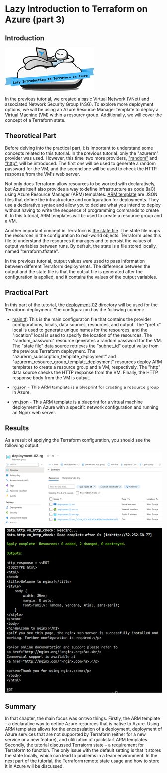 # Lazy Introduction to Terraform on Azure (part 3)

## Introduction

![](/images/terraform/lazy_intro_logo.png)

In the previous tutorial, we created a basic Virtual Network (VNet) and associated Network Security Group (NSG). To explore more deployment options, we will be using an Azure Resource Manager template to deploy a Virtual Machine (VM) within a resource group. Additionally, we will cover the concept of a Terraform state.

## Theoretical Part

Before delving into the practical part, it is important to understand some concepts related to this tutorial. In the previous tutorial, only the "azurerm" provider was used. However, this time, two more providers, ["random"](https://registry.terraform.io/providers/hashicorp/random/latest/docs) and ["http"](https://registry.terraform.io/providers/hashicorp/http/latest/docs/data-sources/http), will be introduced. The first one will be used to generate a random password for the VM, and the second one will be used to check the HTTP response from the VM's web server.

Not only does Terraform allow resources to be worked with declaratively, but Azure itself also provides a way to define infrastructure as code (IaC) using Azure Resource Manager (ARM) templates. [ARM template](https://learn.microsoft.com/en-us/azure/azure-resource-manager/templates/overview) are JSON files that define the infrastructure and configuration for deployments. They use a declarative syntax and allow you to declare what you intend to deploy without having to write the sequence of programming commands to create it. In this tutorial, ARM templates will be used to create a resource group and a VM.

Another important concept in Terraform is [the state file](https://www.terraform.io/docs/language/state/index.html). The state file maps the resources in the configuration to real-world objects. Terraform uses this file to understand the resources it manages and to persist the values of output variables between runs. By default, the state is a file stored locally, named "terraform.tfstate".

In the previous tutorial, output values were used to pass information between different Terraform deployments. The difference between the output and the state file is that the output file is generated after the configuration is applied, and it contains the values of the output variables.

## Practical Part

In this part of the tutorial, the [deployment-02](https://github.com/groovy-sky/lazy-intro-az-terraform/tree/main/deployment-02) directory will be used for the Terraform deployment. The configuration has the following content:

* [main.tf](https://github.com/groovy-sky/lazy-intro-az-terraform/blob/main/deployment-02/main.tf): This is the main configuration file that contains the provider configurations, locals, data sources, resources, and output. The "prefix" local is used to generate unique names for the resources, and the "location" local is used to specify the location of the resources. The "random_password" resource generates a random password for the VM. The "state file" data source retrieves the "subnet_id" output value from the previous Terraform deployment. The "azurerm_subscription_template_deployment" and "azurerm_resource_group_template_deployment" resources deploy ARM templates to create a resource group and a VM, respectively. The "http" data source checks the HTTP response from the VM. Finally, the HTTP response body from the VM is output.

* [rg.json](https://github.com/groovy-sky/lazy-intro-az-terraform/blob/main/deployment-02/rg.json) - This ARM template is a blueprint for creating a resource group in Azure.

* [vm.json](https://github.com/groovy-sky/lazy-intro-az-terraform/blob/main/deployment-02/vm.json) - This ARM template is a blueprint for a virtual machine deployment in Azure with a specific network configuration and running an Nginx web server.

## Results

As a result of applying the Terraform configuration, you should see the following output:

![](/images/terraform/02_rg_overview.png)


![](/images/terraform/02_tf_output.png)


## Summary

In that chapter, the main focus was on two things. Firstly, the ARM template - a declarative way to define Azure resources that is native to Azure. Using ARM templates allows for the encapsulation of a deployment, deployment of Azure services that are not supported by Terraform (either for a new service or a new feature), and utilization of quickstart ARM templates. Secondly, the tutorial discussed Terraform state – a requirement for Terraform to function. The only issue with the default setting is that it stores the state locally, which can lead to problems in a team environment. In the next part of the tutorial, the Terraform remote state usage and how to store it in Azure will be discussed.

